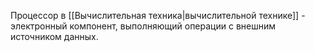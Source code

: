 Процессор в [[Вычислительная техника|вычислительной технике]] - электронный компонент, выполняющий операции с внешним источником данных.

